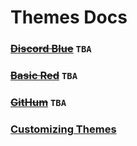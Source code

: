 # Themes Docs

### ~~[Discord Blue]()~~ `TBA`

### ~~[Basic Red]()~~ `TBA`

### ~~[GitHum]()~~ `TBA`

### [Customizing Themes](customizing.md)
